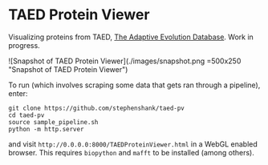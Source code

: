 # TAED Protein Viewer

Visualizing proteins from TAED, [The Adaptive Evolution Database](https://liberles.cst.temple.edu/TAED/). Work in progress.

![Snapshot of TAED Protein Viewer](./images/snapshot.png =500x250 "Snapshot of TAED Protein Viewer")

To run (which involves scraping some data that gets ran through a pipeline), enter:

```
git clone https://github.com/stephenshank/taed-pv
cd taed-pv
source sample_pipeline.sh
python -m http.server
```

and visit `http://0.0.0.0:8000/TAEDProteinViewer.html` in a WebGL enabled browser. This requires `biopython` and `mafft` to be installed (among others).

